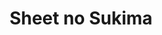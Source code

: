 --- 
title: "Sheet no Sukima"
publishdate: "2019-1-29T16:48:46+02:00"
src: "https://365manga.net/manga/sheet-no-sukima"
image: "https://data.365manga.net/images/thumbnails/30707-sheet-no-sukima.jpg"
description: " Collection of short stories:• SheherazadeYouko just started working as an office lady at a new company. According to the gossip, Shinogami, her boss, is cursed and any girl who gets involved with him will die. After a lively welcome party, a drunken Youko wakes up in Shinogami's bed. What will become of her and this gorgeous man?• Sheet no SukimaMomoko and her boyfriend go to apply…"
---